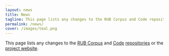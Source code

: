 ```yaml
---
layout: news
title: News
tagline: This page lists any changes to the RUB Corpus and Code repositories or the project website.
permalink: /news/
cover: /images/teal.png
---
```


This page lists any changes to the [RUB Corpus](/corpus/) and [Code](/code/) <a href="https://github.com/pjbraga/pjbraga.github.io">repositories</a> or the [project website](https://pjbraga.github.io/).
